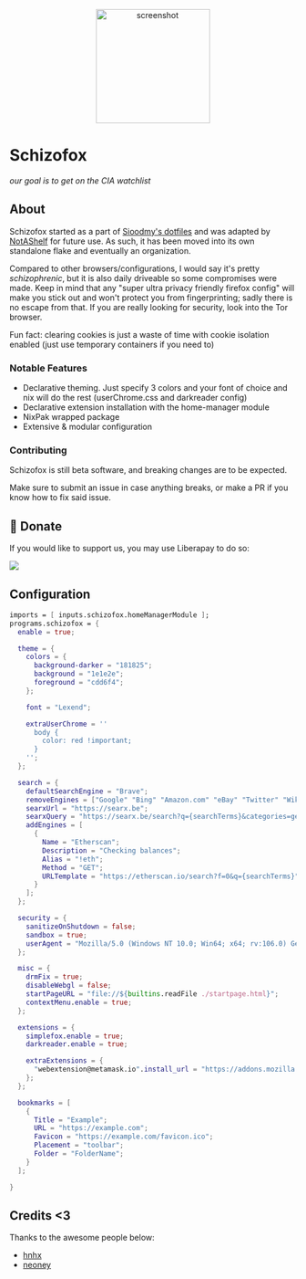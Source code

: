 <p align="center">
<img src="https://github.com/schizofox/assets/blob/main/logo/logo.png" alt="screenshot" width="200" align="center" />
</p>

# Schizofox

_our goal is to get on the CIA watchlist_

## About

Schizofox started as a part of
[Sioodmy's dotfiles](https://github.com/sioodmy/dotfiles) and was adapted by
[NotAShelf](https://github.com/notashelf/nyx) for future use. As such, it has
been moved into its own standalone flake and eventually an organization.

Compared to other browsers/configurations, I would say it's pretty
_schizophrenic_, but it is also daily driveable so some compromises were made.
Keep in mind that any "super ultra privacy friendly firefox config" will make
you stick out and won't protect you from fingerprinting; sadly there is no
escape from that. If you are really looking for security, look into the Tor
browser.

Fun fact: clearing cookies is just a waste of time with cookie isolation enabled
(just use temporary containers if you need to)

### Notable Features

- Declarative theming. Just specify 3 colors and your font of choice and nix
  will do the rest (userChrome.css and darkreader config)
- Declarative extension installation with the home-manager module
- NixPak wrapped package
- Extensive & modular configuration

### Contributing

Schizofox is still beta software, and breaking changes are to be expected.

Make sure to submit an issue in case anything breaks, or make a PR if you know
how to fix said issue.

## 💛 Donate

If you would like to support us, you may use Liberapay to do so:

<a href="https://liberapay.com/schizofox/donate"><img src="https://img.shields.io/liberapay/patrons/notashelf.svg?logo=liberapay?color=e5c890&labelColor=303446&style=for-the-badge"></a>

## Configuration

```nix
imports = [ inputs.schizofox.homeManagerModule ];
programs.schizofox = {
  enable = true;

  theme = {
    colors = {
      background-darker = "181825";
      background = "1e1e2e";
      foreground = "cdd6f4";
    };

    font = "Lexend";

    extraUserChrome = ''
      body {
        color: red !important;
      }
    '';
  };

  search = {
    defaultSearchEngine = "Brave";
    removeEngines = ["Google" "Bing" "Amazon.com" "eBay" "Twitter" "Wikipedia"];
    searxUrl = "https://searx.be";
    searxQuery = "https://searx.be/search?q={searchTerms}&categories=general";
    addEngines = [
      {
        Name = "Etherscan";
        Description = "Checking balances";
        Alias = "!eth";
        Method = "GET";
        URLTemplate = "https://etherscan.io/search?f=0&q={searchTerms}";
      }
    ];
  };

  security = {
    sanitizeOnShutdown = false;
    sandbox = true;
    userAgent = "Mozilla/5.0 (Windows NT 10.0; Win64; x64; rv:106.0) Gecko/20100101 Firefox/106.0";
  };

  misc = {
    drmFix = true;
    disableWebgl = false;
    startPageURL = "file://${builtins.readFile ./startpage.html}";
    contextMenu.enable = true;
  };

  extensions = {
    simplefox.enable = true;
    darkreader.enable = true;

    extraExtensions = {
      "webextension@metamask.io".install_url = "https://addons.mozilla.org/firefox/downloads/latest/ether-metamask/latest.xpi";
    };
  };

  bookmarks = [
    {
      Title = "Example";
      URL = "https://example.com";
      Favicon = "https://example.com/favicon.ico";
      Placement = "toolbar";
      Folder = "FolderName";
    }
  ];

}
```

## Credits <3

Thanks to the awesome people below:

- [hnhx](https://github.com/hnhx)
- [neoney](https://github.com/n3oney)
